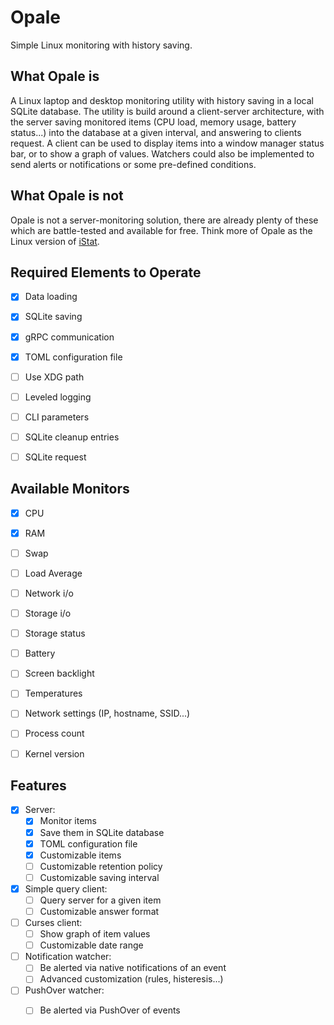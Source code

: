 Opale
=====


Simple Linux monitoring with history saving.


What Opale is
-------------

A Linux laptop and desktop monitoring utility with history saving in a local
SQLite database. The utility is build around a client-server architecture, with
the server saving monitored items (CPU load, memory usage, battery status...)
into the database at a given interval, and answering to clients request. A
client can be used to display items into a window manager status bar, or to
show a graph of values. Watchers could also be implemented to send alerts or
notifications or some pre-defined conditions.


What Opale is not
-----------------

Opale is not a server-monitoring solution, there are already plenty of these
which are battle-tested and available for free. Think more of Opale as the
Linux version of [iStat][istat].


Required Elements to Operate
----------------------------

- [X] Data loading
- [X] SQLite saving
- [X] gRPC communication
- [X] TOML configuration file
- [ ] Use XDG path
- [ ] Leveled logging
- [ ] CLI parameters
- [ ] SQLite cleanup entries
- [ ] SQLite request


Available Monitors
------------------

- [X] CPU
- [X] RAM
- [ ] Swap
- [ ] Load Average
- [ ] Network i/o
- [ ] Storage i/o
- [ ] Storage status
- [ ] Battery
- [ ] Screen backlight
- [ ] Temperatures
- [ ] Network settings (IP, hostname, SSID...)
- [ ] Process count
- [ ] Kernel version


Features
--------

- [X] Server:
  - [X] Monitor items
  - [X] Save them in SQLite database
  - [X] TOML configuration file
  - [X] Customizable items
  - [ ] Customizable retention policy
  - [ ] Customizable saving interval
- [X] Simple query client:
  - [ ] Query server for a given item
  - [ ] Customizable answer format
- [ ] Curses client:
  - [ ] Show graph of item values
  - [ ] Customizable date range
- [ ] Notification watcher:
  - [ ] Be alerted via native notifications of an event
  - [ ] Advanced customization (rules, histeresis...)
- [ ] PushOver watcher:
  - [ ] Be alerted via PushOver of events


[istat]: https://bjango.com/mac/istatmenus/
